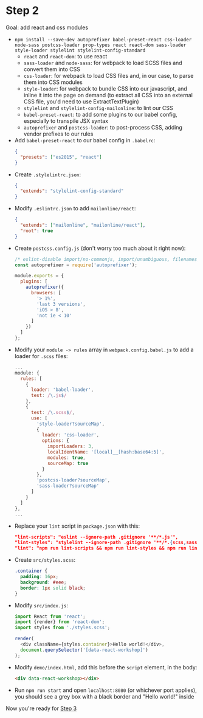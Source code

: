 # Step 2

Goal: add react and css modules

  - `npm install --save-dev autoprefixer babel-preset-react css-loader node-sass postcss-loader prop-types react react-dom sass-loader style-loader stylelint stylelint-config-standard`
    - `react` and `react-dom`: to use react
    - `sass-loader` and `node-sass`: for webpack to load SCSS files and convert them into CSS
    - `css-loader`: for webpack to load CSS files and, in our case, to parse them into CSS modules
    - `style-loader`: for webpack to bundle CSS into our javascript, and inline it into the page on demand (to extract all CSS into an external CSS file, you'd need to use ExtractTextPlugin)
    - `stylelint` and `stylelint-config-mailonline`: to lint our CSS
    - `babel-preset-react`: to add some plugins to our babel config, especially to transpile JSX syntax
    - `autoprefixer` and `postcss-loader`: to post-process CSS, adding vendor prefixes to our rules
  - Add `babel-preset-react` to our babel config in `.babelrc`:
    ```json
    {
      "presets": ["es2015", "react"]
    }
    ```
  - Create `.stylelintrc.json`:
    ```json
    {
      "extends": "stylelint-config-standard"
    }
    ```
  - Modify `.eslintrc.json` to add `mailonline/react`:
    ```json
    {
      "extends": ["mailonline", "mailonline/react"],
      "root": true
    }
    ```
  - Create `postcss.config.js` (don't worry too much about it right now):
    ```js
    /* eslint-disable import/no-commonjs, import/unambiguous, filenames/match-regex */
    const autoprefixer = require('autoprefixer');

    module.exports = {
      plugins: [
        autoprefixer({
          browsers: [
            '> 1%',
            'last 3 versions',
            'iOS > 8',
            'not ie < 10'
          ]
        })
      ]
    };
    ```
  - Modify your `module -> rules` array in `webpack.config.babel.js` to add a loader for `.scss` files:
    ```js
    ...
    module: {
      rules: [
        {
          loader: 'babel-loader',
          test: /\.js$/
        },
        {
          test: /\.scss$/,
          use: [
            'style-loader?sourceMap',
            {
              loader: 'css-loader',
              options: {
                importLoaders: 3,
                localIdentName: '[local]__[hash:base64:5]',
                modules: true,
                sourceMap: true
              }
            },
            'postcss-loader?sourceMap',
            'sass-loader?sourceMap'
          ]
        }
      ]
    },
    ...
    ```
  - Replace your `lint` script in `package.json` with this:
    ```json
    "lint-scripts": "eslint --ignore-path .gitignore '**/*.js'",
    "lint-styles": "stylelint --ignore-path .gitignore '**/*.{scss,sass,css}'",
    "lint": "npm run lint-scripts && npm run lint-styles && npm run lint-json",
    ```
  - Create `src/styles.scss`:
    ```css
    .container {
      padding: 16px;
      background: #eee;
      border: 1px solid black;
    }
    ```
  - Modify `src/index.js`:
    ```js
    import React from 'react';
    import {render} from 'react-dom';
    import styles from './styles.scss';

    render(
      <div className={styles.container}>Hello world!</div>,
      document.querySelector('[data-react-workshop]')
    );
    ```
  - Modify `demo/index.html`, add this before the `script` element, in the body:
    ```html
    <div data-react-workshop></div>
    ```
  - Run `npm run start` and open `localhost:8080` (or whichever port applies), you should see a grey box with a black border and "Hello world!" inside


Now you're ready for [Step 3](../step3)
